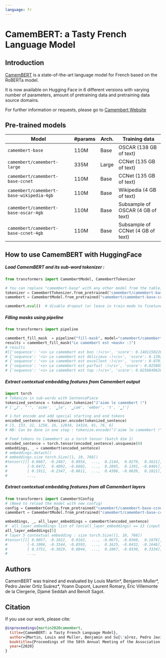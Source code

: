 ```yaml
---
language: fr
---
```


# CamemBERT: a Tasty French Language Model

## Introduction

[CamemBERT](https://arxiv.org/abs/1911.03894) is a state-of-the-art language model for French based on the RoBERTa model. 

It is now available on Hugging Face in 6 different versions with varying number of parameters, amount of pretraining data and pretraining data source domains. 

For further information or requests, please go to [Camembert Website](https://camembert-model.fr/)

## Pre-trained models

| Model                          | #params                        | Arch. | Training data                     |
|--------------------------------|--------------------------------|-------|-----------------------------------|
| `camembert-base` | 110M   | Base  | OSCAR (138 GB of text)            |
| `camembert/camembert-large`              | 335M    | Large | CCNet (135 GB of text)            |
| `camembert/camembert-base-ccnet`         | 110M    | Base  | CCNet (135 GB of text)            |
| `camembert/camembert-base-wikipedia-4gb` | 110M    | Base  | Wikipedia (4 GB of text)          |
| `camembert/camembert-base-oscar-4gb`     | 110M    | Base  | Subsample of OSCAR (4 GB of text) |
| `camembert/camembert-base-ccnet-4gb`     | 110M    | Base  | Subsample of CCNet (4 GB of text) |

## How to use CamemBERT with HuggingFace

##### Load CamemBERT and its sub-word tokenizer :
```python
from transformers import CamembertModel, CamembertTokenizer

# You can replace "camembert-base" with any other model from the table, e.g. "camembert/camembert-large".
tokenizer = CamembertTokenizer.from_pretrained("camembert/camembert-base-ccnet")
camembert = CamembertModel.from_pretrained("camembert/camembert-base-ccnet")

camembert.eval()  # disable dropout (or leave in train mode to finetune)

```

##### Filling masks using pipeline 
```python
from transformers import pipeline 

camembert_fill_mask  = pipeline("fill-mask", model="camembert/camembert-base-ccnet", tokenizer="camembert/camembert-base-ccnet")
results = camembert_fill_mask("Le camembert est <mask> :)")
# results
#[{'sequence': '<s> Le camembert est bon :)</s>', 'score': 0.14011502265930176, 'token': 305},
# {'sequence': '<s> Le camembert est délicieux :)</s>', 'score': 0.13929404318332672, 'token': 11661}, 
# {'sequence': '<s> Le camembert est excellent :)</s>', 'score': 0.07010319083929062, 'token': 3497}, 
# {'sequence': '<s> Le camembert est parfait :)</s>', 'score': 0.025885622948408127, 'token': 2528}, 
# {'sequence': '<s> Le camembert est top :)</s>', 'score': 0.025684962049126625, 'token': 2328}]
```

##### Extract contextual embedding features from Camembert output 
```python
import torch
# Tokenize in sub-words with SentencePiece
tokenized_sentence = tokenizer.tokenize("J'aime le camembert !")
# ['▁J', "'", 'aime', '▁le', '▁cam', 'ember', 't', '▁!'] 

# 1-hot encode and add special starting and end tokens 
encoded_sentence = tokenizer.encode(tokenized_sentence)
# [5, 133, 22, 1250, 16, 12034, 14324, 81, 76, 6]
# NB: Can be done in one step : tokenize.encode("J'aime le camembert !")

# Feed tokens to Camembert as a torch tensor (batch dim 1)
encoded_sentence = torch.tensor(encoded_sentence).unsqueeze(0)
embeddings, _ = camembert(encoded_sentence)
# embeddings.detach()
# embeddings.size torch.Size([1, 10, 768])
#tensor([[[ 0.0667, -0.2467,  0.0954,  ...,  0.2144,  0.0279,  0.3621],
#         [-0.0472,  0.4092, -0.6602,  ...,  0.2095,  0.1391, -0.0401],
#         [ 0.1911, -0.2347, -0.0811,  ...,  0.4306, -0.0639,  0.1821],
#         ...,
```

##### Extract contextual embedding features from all Camembert layers
```python
from transformers import CamembertConfig
# (Need to reload the model with new config)
config = CamembertConfig.from_pretrained("camembert/camembert-base-ccnet", output_hidden_states=True)
camembert = CamembertModel.from_pretrained("camembert/camembert-base-ccnet", config=config)

embeddings, _, all_layer_embeddings = camembert(encoded_sentence)
#  all_layer_embeddings list of len(all_layer_embeddings) == 13 (input embedding layer + 12 self attention layers)
all_layer_embeddings[5]
# layer 5 contextual embedding : size torch.Size([1, 10, 768])
#tensor([[[ 0.0057, -0.1022,  0.0163,  ..., -0.0675, -0.0360,  0.1078],
#         [-0.1096, -0.3344, -0.0593,  ...,  0.1625, -0.0432, -0.1646],
#         [ 0.3751, -0.3829,  0.0844,  ...,  0.1067, -0.0330,  0.3334],
#         ...,
```


## Authors 

CamemBERT was trained and evaluated by Louis Martin\*, Benjamin Muller\*, Pedro Javier Ortiz Suárez\*, Yoann Dupont, Laurent Romary, Éric Villemonte de la Clergerie, Djamé Seddah and Benoît Sagot.


## Citation
If you use our work, please cite:

```bibtex
@inproceedings{martin2020camembert,
  title={CamemBERT: a Tasty French Language Model},
  author={Martin, Louis and Muller, Benjamin and Su{\'a}rez, Pedro Javier Ortiz and Dupont, Yoann and Romary, Laurent and de la Clergerie, {\'E}ric Villemonte and Seddah, Djam{\'e} and Sagot, Beno{\^\i}t},
  booktitle={Proceedings of the 58th Annual Meeting of the Association for Computational Linguistics},
  year={2020}
}
```

